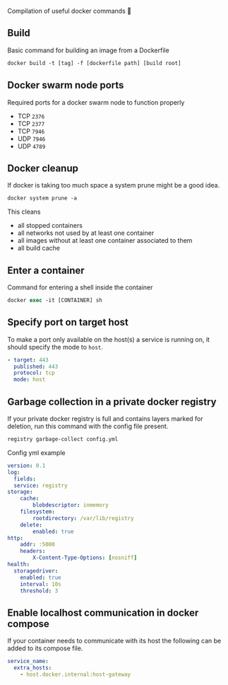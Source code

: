 Compilation of useful docker commands 🐳

## Build

Basic command for building an image from a Dockerfile

```ps
docker build -t [tag] -f [dockerfile path] [build root]
```

## Docker swarm node ports

Required ports for a docker swarm node to function properly

* TCP `2376`
* TCP `2377`
* TCP `7946`
* UDP `7946`
* UDP `4789`

## Docker cleanup

If docker is taking too much space a system prune might be a good idea.

```ps
docker system prune -a
```

This cleans 

* all stopped containers
* all networks not used by at least one container
* all images without at least one container associated to them
* all build cache

## Enter a container

Command for entering a shell inside the container

```ps
docker exec -it [CONTAINER] sh
```

## Specify port on target host

To make a port only available on the host(s) a service is running on, it should specify the mode to `host`. 

```yml
- target: 443
  published: 443
  protocol: tcp
  mode: host
```


## Garbage collection in a private docker registry

If your private docker registry is full and contains layers marked for deletion, run this command with the config file present.

```ps
registry garbage-collect config.yml
```

Config yml example

```yml
version: 0.1
log:
  fields:
  service: registry
storage:
    cache:
        blobdescriptor: inmemory
    filesystem:
        rootdirectory: /var/lib/registry
    delete:
        enabled: true
http:
    addr: :5000
    headers:
        X-Content-Type-Options: [nosniff]
health:
  storagedriver:
    enabled: true
    interval: 10s
    threshold: 3
```

## Enable localhost communication in docker compose

If your container needs to communicate with its host the following can be added to its compose file. 

```yml
service_name:
  extra_hosts:
    - host.docker.internal:host-gateway
```